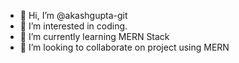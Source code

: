 - 👋 Hi, I’m @akashgupta-git
- 👀 I’m interested in coding.
- 🌱 I’m currently learning MERN Stack
- 💞️ I’m looking to collaborate on project using MERN

<!---
akashgupta-git/akashgupta-git is a ✨ special ✨ repository because its `README.md` (this file) appears on your GitHub profile.
You can click the Preview link to take a look at your changes.
--->
